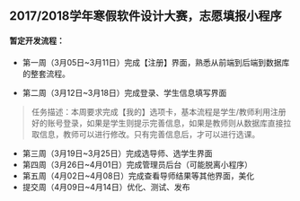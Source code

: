 ## 2017/2018学年寒假软件设计大赛，志愿填报小程序

#### 暂定开发流程：

- 第一周（3月05日~3月11日）完成【注册】界面，熟悉从前端到后端到数据库的整套流程。


- 第二周（3月12日~3月18日）完成登录、学生信息填写界面

> 任务描述：本周要求完成【我的】选项卡，基本流程是学生/教师利用注册好的账号登录，如果是学生则提示完善信息，如果是教师则从数据库直接拉取信息，教师可以进行修改。只有完善信息后，才可以进行选课。

- 第三周（3月19日~3月25日）完成选导师、选学生界面
- 第四周（3月26日~4月01日）完成管理员后台（可能脱离小程序）
- 第五周（4月02日~4月08日）完成查看导师结果等其他界面，美化
- 提交周（4月09日~4月14日）优化、测试、发布

